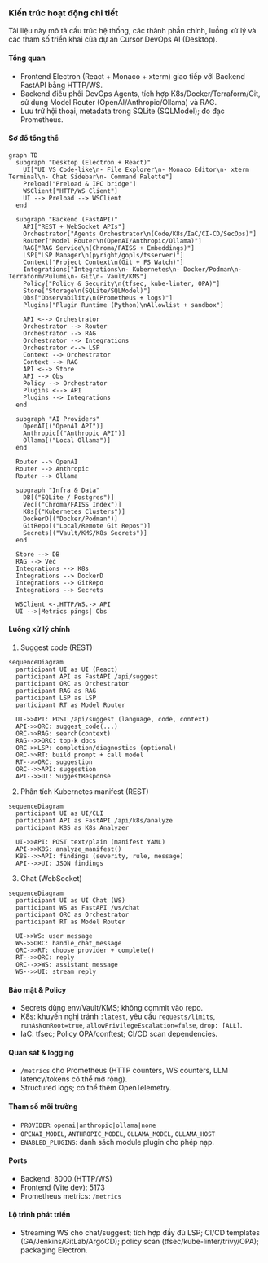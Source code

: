 ### Kiến trúc hoạt động chi tiết

Tài liệu này mô tả cấu trúc hệ thống, các thành phần chính, luồng xử lý và các tham số triển khai của dự án Cursor DevOps AI (Desktop).

#### Tổng quan
- Frontend Electron (React + Monaco + xterm) giao tiếp với Backend FastAPI bằng HTTP/WS.
- Backend điều phối DevOps Agents, tích hợp K8s/Docker/Terraform/Git, sử dụng Model Router (OpenAI/Anthropic/Ollama) và RAG.
- Lưu trữ hội thoại, metadata trong SQLite (SQLModel); đo đạc Prometheus.

#### Sơ đồ tổng thể

```mermaid
graph TD
  subgraph "Desktop (Electron + React)"
    UI["UI VS Code-like\n- File Explorer\n- Monaco Editor\n- xterm Terminal\n- Chat Sidebar\n- Command Palette"]
    Preload["Preload & IPC bridge"]
    WSClient["HTTP/WS Client"]
    UI --> Preload --> WSClient
  end

  subgraph "Backend (FastAPI)"
    API["REST + WebSocket APIs"]
    Orchestrator["Agents Orchestrator\n(Code/K8s/IaC/CI-CD/SecOps)"]
    Router["Model Router\n(OpenAI/Anthropic/Ollama)"]
    RAG["RAG Service\n(Chroma/FAISS + Embeddings)"]
    LSP["LSP Manager\n(pyright/gopls/tsserver)"]
    Context["Project Context\n(Git + FS Watch)"]
    Integrations["Integrations\n- Kubernetes\n- Docker/Podman\n- Terraform/Pulumi\n- Git\n- Vault/KMS"]
    Policy["Policy & Security\n(tfsec, kube-linter, OPA)"]
    Store["Storage\n(SQLite/SQLModel)"]
    Obs["Observability\n(Prometheus + logs)"]
    Plugins["Plugin Runtime (Python)\nAllowlist + sandbox"]

    API <--> Orchestrator
    Orchestrator --> Router
    Orchestrator --> RAG
    Orchestrator --> Integrations
    Orchestrator <--> LSP
    Context --> Orchestrator
    Context --> RAG
    API <--> Store
    API --> Obs
    Policy --> Orchestrator
    Plugins <--> API
    Plugins --> Integrations
  end

  subgraph "AI Providers"
    OpenAI[("OpenAI API")]
    Anthropic[("Anthropic API")]
    Ollama[("Local Ollama")]
  end

  Router --> OpenAI
  Router --> Anthropic
  Router --> Ollama

  subgraph "Infra & Data"
    DB[("SQLite / Postgres")] 
    Vec[("Chroma/FAISS Index")]
    K8s[("Kubernetes Clusters")]
    DockerD[("Docker/Podman")]
    GitRepo[("Local/Remote Git Repos")]
    Secrets[("Vault/KMS/K8s Secrets")]
  end

  Store --> DB
  RAG --> Vec
  Integrations --> K8s
  Integrations --> DockerD
  Integrations --> GitRepo
  Integrations --> Secrets

  WSClient <-.HTTP/WS.-> API
  UI -->|Metrics pings| Obs
```

#### Luồng xử lý chính

1) Suggest code (REST)
```mermaid
sequenceDiagram
  participant UI as UI (React)
  participant API as FastAPI /api/suggest
  participant ORC as Orchestrator
  participant RAG as RAG
  participant LSP as LSP
  participant RT as Model Router

  UI->>API: POST /api/suggest (language, code, context)
  API->>ORC: suggest_code(...)
  ORC->>RAG: search(context)
  RAG-->>ORC: top-k docs
  ORC->>LSP: completion/diagnostics (optional)
  ORC->>RT: build prompt + call model
  RT-->>ORC: suggestion
  ORC-->>API: suggestion
  API-->>UI: SuggestResponse
```

2) Phân tích Kubernetes manifest (REST)
```mermaid
sequenceDiagram
  participant UI as UI/CLI
  participant API as FastAPI /api/k8s/analyze
  participant K8S as K8s Analyzer

  UI->>API: POST text/plain (manifest YAML)
  API->>K8S: analyze_manifest()
  K8S-->>API: findings (severity, rule, message)
  API-->>UI: JSON findings
```

3) Chat (WebSocket)
```mermaid
sequenceDiagram
  participant UI as UI Chat (WS)
  participant WS as FastAPI /ws/chat
  participant ORC as Orchestrator
  participant RT as Model Router

  UI->>WS: user message
  WS->>ORC: handle_chat_message
  ORC->>RT: choose provider + complete()
  RT-->>ORC: reply
  ORC-->>WS: assistant message
  WS-->>UI: stream reply
```

#### Bảo mật & Policy
- Secrets dùng env/Vault/KMS; không commit vào repo.
- K8s: khuyến nghị tránh `:latest`, yêu cầu `requests/limits`, `runAsNonRoot=true`, `allowPrivilegeEscalation=false`, `drop: [ALL]`.
- IaC: tfsec; Policy OPA/conftest; CI/CD scan dependencies.

#### Quan sát & logging
- `/metrics` cho Prometheus (HTTP counters, WS counters, LLM latency/tokens có thể mở rộng).
- Structured logs; có thể thêm OpenTelemetry.

#### Tham số môi trường
- `PROVIDER`: `openai|anthropic|ollama|none`
- `OPENAI_MODEL`, `ANTHROPIC_MODEL`, `OLLAMA_MODEL`, `OLLAMA_HOST`
- `ENABLED_PLUGINS`: danh sách module plugin cho phép nạp.

#### Ports
- Backend: 8000 (HTTP/WS)
- Frontend (Vite dev): 5173
- Prometheus metrics: `/metrics`

#### Lộ trình phát triển
- Streaming WS cho chat/suggest; tích hợp đầy đủ LSP; CI/CD templates (GA/Jenkins/GitLab/ArgoCD); policy scan (tfsec/kube-linter/trivy/OPA); packaging Electron.


